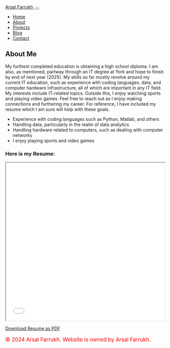 <!DOCTYPE html>
<html lang="en">
<head>
  <meta charset="UTF-8">
  <meta name="viewport" content="width=device-width, initial-scale=1.0">
  <!-- Choose one of the titles based on your preference -->
  <title>About - Personal Portfolio</title>
  <link href="https://stackpath.bootstrapcdn.com/bootstrap/4.5.0/css/bootstrap.min.css" rel="stylesheet">
  <link rel="stylesheet" href="css/styles.css">
</head>
<body>
  <!-- Navbar -->
  <nav class="navbar navbar-expand-lg navbar-dark bg-dark">
    <a class="navbar-brand" href="index.html">Arsal Farrukh</a>
    <button class="navbar-toggler" type="button" data-toggle="collapse" data-target="#navbarNav" aria-controls="navbarNav" aria-expanded="false" aria-label="Toggle navigation">
      <span class="navbar-toggler-icon"></span>
    </button>
    <div class="collapse navbar-collapse" id="navbarNav">
      <ul class="navbar-nav ml-auto">
        <li class="nav-item">
          <a class="nav-link" href="https://github.com/arsalfarrukh/Index.html/tree/main">Home</a>
        </li>
        <li class="nav-item active">
          <a class="nav-link" href="https://github.com/arsalfarrukh/Index.html/tree/AboutMe">About</a>
        </li>
        <li class="nav-item active">
          <a class="nav-link" href="projects.html">Projects</a>
        </li>
        <li class="nav-item active">
          <a class="nav-link" href="blog.html">Blog</a>
        </li>
        <li class="nav-item">
          <a class="nav-link" href="contact.html">Contact</a>
        </li>
      </ul>
    </div>
  </nav>

  <!-- Choose one of the sections based on your preference -->
  <!-- About Page Content -->
  <section class="container mt-5">
    <h2>About Me</h2>
    <p>My furthest completed education is obtaining a high school diploma. I am also, as mentioned, partway through an IT degree at York and hope to finish by end of next year (2025). My skills so far mostly revolve around my current IT education, such as experience with coding languages, data, and computer hardware infrastructure, all of which are important in any IT field. My interests include IT-related topics. Outside this, I enjoy watching sports and playing video games. Feel free to reach out as I enjoy making connections and furthering my career. For reference, I have included my resume which I am sure will help with these goals.</p>
    <ul> 
      <li>Experience with coding languages such as Python, Matlab, and others</li> 
      <li>Handling data, particularly in the realm of data analytics</li>
      <li>Handling hardware related to computers, such as dealing with computer networks</li>
      <li>I enjoy playing sports and video games</li>
    </ul>
    <h3>Here is my Resume:</h3>
    <iframe src="Resume Arsal Farrukh 2024.pdf" width="100%" height="500px"></iframe>
    <p><a href="Resume Arsal Farrukh.pdf" class="btn btn-primary" download>Download Resume as PDF</a></p>
  </section>

  <!-- Footer -->
  <footer class="footer mt-5 py-3 bg-dark text-white">
    <div class="container text-center">
      <p style="color: red; font-size: 1.2em;">&copy; 2024 Arsal Farrukh. Website is owned by Arsal Farrukh.</p>
    </div>
  </footer>

  <script src="https://cdnjs.cloudflare.com/ajax/libs/jquery/3.5.1/jquery.min.js"></script>
  <script src="https://stackpath.bootstrapcdn.com/bootstrap/4.5.0/js/bootstrap.min.js"></script>
</body>
</html>
